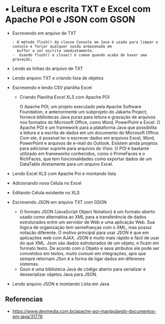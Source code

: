 #  • Leitura e escrita TXT e Excel com Apache POI e JSON com GSON


 - Escrevendo em arquivo de TXT

       - O método flush() da classe Console em Java é usado para limpar o console e forçar qualquer saída armazenada em 
         buffer a ser escrita imediatamente.
       -  Usando flush() e close() é comum quando acaba de haver uma gravação;
 - Lendo as linhas do arquivo de TXT

 - Lendo arquivo TXT e criando lista de objetos

 - Escrevendo e lendo CSV planilha Excel

   - Criando Planilha Excel XLS com Apache POI

     O Apache POI, um projeto executado pela Apache Software Foundation, e anteriormente um subprojeto do Jakarta Project, 
     fornece bibliotecas Java puras para leitura e gravação de arquivos nos formatos do Microsoft Office, como Word, 
     PowerPoint e Excel.
     O Apache POI é um framework para a plataforma Java que possibilita a leitura e a escrita de dados em um documento 
     do Microsoft Office. Com ele, é possível ler e escrever dados em arquivos Excel, Word, PowerPoint e arquivos de 
      e-mail do Outlook. Existem ainda projetos para adicionar suporte para arquivos do Visio. O POI é bastante utilizado
      em frameworks conhecidos, como o PrimeFaces e o RichFaces, que tem funcionalidades como exportar dados de um DataTable 
       diretamente para um arquivo Excel.

 - Lendo Excel XLS com Apache Poi e montando lista

 - Adicionando nova Célula no Excel

 - Editando Célula existente no XLS

 - Escrevendo JSON em arquivo TXT com GSON
   - O formato JSON (JavaScript Object Notation) é um formato aberto usado como alternativa ao XML para a transferência de
     dados estruturados entre um servidor de Web e uma aplicação Web. Sua lógica de organização tem semelhanças com o XML, 
     mas possui notação diferente. O motivo principal para usar JSON é que em aplicações web com AJAX, JSON é muito mais 
     rápido e fácil de usar do que XML.
     Json são dados estruturados de um objeto, e ficam em formato texto. De acordo com o Objeto e seus atributos ele pode 
     ser convetidos em textos, muito comum em integrações, apis que sempre retornam JSon é a forma de ligar dados em diferenes 
     sistemas.
   - Gson é uma biblioteca Java de código aberto para serializar e desserializar objetos Java para JSON. 


 - Lendo arquivo JSON e montando Lista em Java

## Referencias

- https://www.devmedia.com.br/apache-poi-manipulando-documentos-em-java/31778